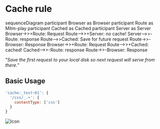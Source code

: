 # Cache rule

<div class="details" title="Diagram">
<div class="mermaid">
sequenceDiagram
    participant Browser as Browser
    participant Route as Mitm-play
    participant Cached as Cached
    participant Server as Server
    Browser->>+Route: Request
    Route-->>+Server: no cache!
    Server-->>-Route: response
    Route-->>Cached: Save for future request
    Route->>-Browser: Response
    Browser->>+Route: Request
    Route-->>+Cached: cached!
    Cached-->>-Route: response
    Route->>-Browser: Response
</div>
</div>

"_Save the first request to your local disk so next request will serve from there._"

## Basic Usage

```js
'cache:_test~01': {
  '/css/_.+': {
    contentType: ['css']
  }
}
```

<div class="details" title="cache-01">

![Icon](./cache-01.png 'cache-01:att height=50% width=50%')

</div>
